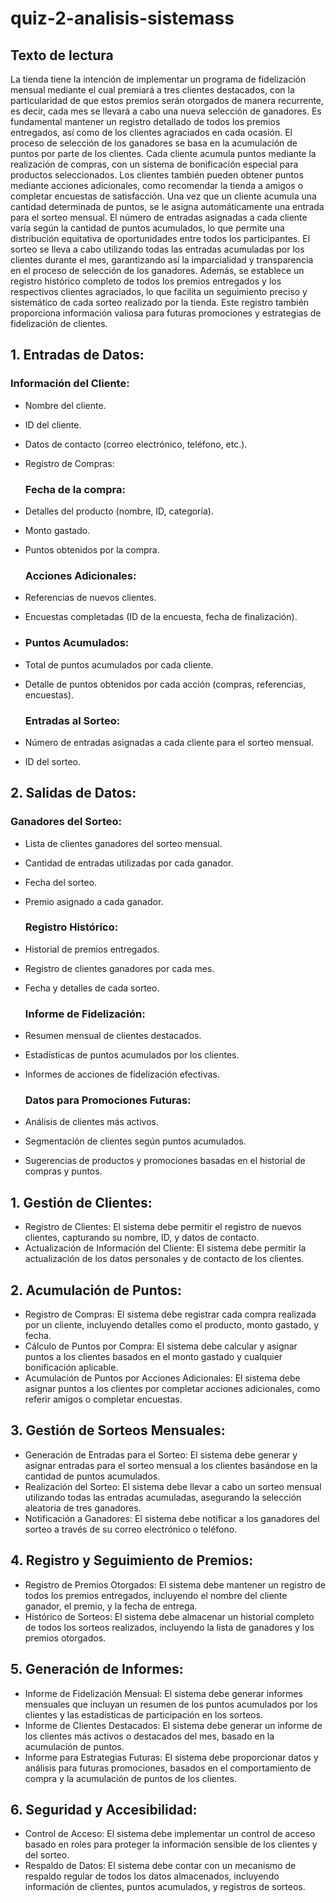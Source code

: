 # quiz-2-analisis-sistemass

## Texto de lectura

La tienda tiene la intención de implementar un programa de fidelización mensual mediante el cual premiará a tres clientes destacados, con la particularidad de que estos premios serán otorgados de manera recurrente, es decir, cada mes se llevará a cabo una nueva selección de ganadores. Es fundamental mantener un registro detallado de todos los premios entregados, así como de los clientes agraciados en cada ocasión. El proceso de selección de los ganadores se basa en la acumulación de puntos por parte de los clientes. Cada cliente acumula puntos mediante la realización de compras, con un sistema de bonificación especial para productos seleccionados. Los clientes también pueden obtener puntos mediante acciones adicionales, como recomendar la tienda a amigos o completar encuestas de satisfacción. Una vez que un cliente acumula una cantidad determinada de puntos, se le asigna automáticamente una entrada para el sorteo mensual. El número de entradas asignadas a cada cliente varía según la cantidad de puntos acumulados, lo que permite una distribución equitativa de oportunidades entre todos los participantes. El sorteo se lleva a cabo utilizando todas las entradas acumuladas por los clientes durante el mes, garantizando así la imparcialidad y transparencia en el proceso de selección de los ganadores. Además, se establece un registro histórico completo de todos los premios entregados y los respectivos clientes agraciados, lo que facilita un seguimiento preciso y sistemático de cada sorteo realizado por la tienda. Este registro también proporciona información valiosa para futuras promociones y estrategias de fidelización de clientes. 

## 1. Entradas de Datos:
   
   ### Información del Cliente:

- Nombre del cliente.
- ID del cliente.
- Datos de contacto (correo electrónico, teléfono, etc.).
- Registro de Compras:

   ### Fecha de la compra:
  
- Detalles del producto (nombre, ID, categoría).
- Monto gastado.
- Puntos obtenidos por la compra.
  
   ### Acciones Adicionales:

- Referencias de nuevos clientes.
- Encuestas completadas (ID de la encuesta, fecha de finalización).
- 
   ### Puntos Acumulados:

- Total de puntos acumulados por cada cliente.
- Detalle de puntos obtenidos por cada acción (compras, referencias, encuestas).

   ### Entradas al Sorteo:

- Número de entradas asignadas a cada cliente para el sorteo mensual.
- ID del sorteo.
  
## 2. Salidas de Datos:

   ### Ganadores del Sorteo:

- Lista de clientes ganadores del sorteo mensual.
- Cantidad de entradas utilizadas por cada ganador.
- Fecha del sorteo.
- Premio asignado a cada ganador.
  
   ### Registro Histórico:

- Historial de premios entregados.
- Registro de clientes ganadores por cada mes.
- Fecha y detalles de cada sorteo.
  
   ### Informe de Fidelización:

- Resumen mensual de clientes destacados.
- Estadísticas de puntos acumulados por los clientes.
- Informes de acciones de fidelización efectivas.
  
   ### Datos para Promociones Futuras:

- Análisis de clientes más activos.
- Segmentación de clientes según puntos acumulados.
- Sugerencias de productos y promociones basadas en el historial de compras y puntos.

## 1. Gestión de Clientes:

- Registro de Clientes: El sistema debe permitir el registro de nuevos clientes, capturando su nombre, ID, y datos de contacto.
- Actualización de Información del Cliente: El sistema debe permitir la actualización de los datos personales y de contacto de los clientes.
  
## 2. Acumulación de Puntos:

- Registro de Compras: El sistema debe registrar cada compra realizada por un cliente, incluyendo detalles como el producto, monto gastado, y fecha.
- Cálculo de Puntos por Compra: El sistema debe calcular y asignar puntos a los clientes basados en el monto gastado y cualquier bonificación aplicable.
- Acumulación de Puntos por Acciones Adicionales: El sistema debe asignar puntos a los clientes por completar acciones adicionales, como referir amigos o completar encuestas.
  
## 3. Gestión de Sorteos Mensuales: 

- Generación de Entradas para el Sorteo: El sistema debe generar y asignar entradas para el sorteo mensual a los clientes basándose en la cantidad de puntos acumulados.
- Realización del Sorteo: El sistema debe llevar a cabo un sorteo mensual utilizando todas las entradas acumuladas, asegurando la selección aleatoria de tres ganadores.
- Notificación a Ganadores: El sistema debe notificar a los ganadores del sorteo a través de su correo electrónico o teléfono.
  
## 4. Registro y Seguimiento de Premios:

- Registro de Premios Otorgados: El sistema debe mantener un registro de todos los premios entregados, incluyendo el nombre del cliente ganador, el premio, y la fecha de entrega.
- Histórico de Sorteos: El sistema debe almacenar un historial completo de todos los sorteos realizados, incluyendo la lista de ganadores y los premios otorgados.
  
## 5. Generación de Informes:

- Informe de Fidelización Mensual: El sistema debe generar informes mensuales que incluyan un resumen de los puntos acumulados por los clientes y las estadísticas de participación en los sorteos.
- Informe de Clientes Destacados: El sistema debe generar un informe de los clientes más activos o destacados del mes, basado en la acumulación de puntos.
- Informe para Estrategias Futuras: El sistema debe proporcionar datos y análisis para futuras promociones, basados en el comportamiento de compra y la acumulación de puntos de los clientes.

## 6. Seguridad y Accesibilidad:

- Control de Acceso: El sistema debe implementar un control de acceso basado en roles para proteger la información sensible de los clientes y del sorteo.
- Respaldo de Datos: El sistema debe contar con un mecanismo de respaldo regular de todos los datos almacenados, incluyendo información de clientes, puntos acumulados, y registros de sorteos.


